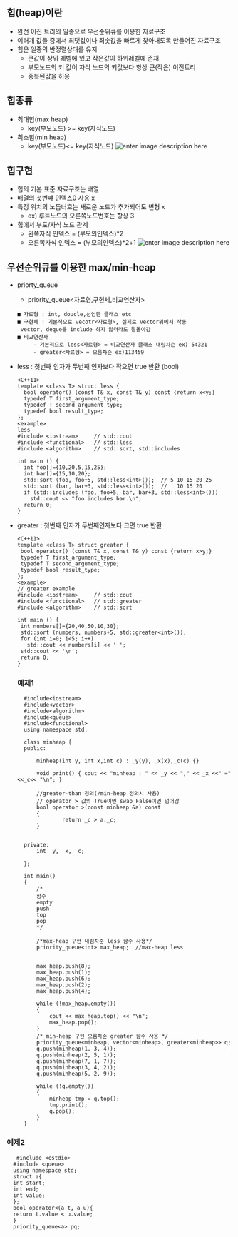 ﻿## 힙(heap)이란
- 완전 이진 트리의 일종으로 우선순위큐를 이용한 자료구조
- 여러개 값들 중에서 최댓값이나 최솟값을 빠르게 찾아내도록 만들어진 자료구조
-  힙은 일종의 반정렬상태를 유지
	- 큰값이 상위 레벨에 있고 작은값이 하위레벨에 존재
	- 부모노드의 키 값이 자식 노드의 키값보다 항상 큰(작은) 이진트리
	- 중복된값을 허용
## 힙종류
- 최대힙(max heap)
	- key(부모노드) >= key(자식노드)
- 최소힙(min heap)
	- key(부모노드)<= key(자식노드)
![enter image description here](https://gmlwjd9405.github.io/images/data-structure-heap/types-of-heap.png)
## 힙구현
- 힙의 기본 표준 자료구조는 배열
- 배열의 첫번쨰 인덱스0 사용 x
- 특정 위치의 노듭너호는 새로운 노드가 추가되어도 변형 x
	- ex) 루트노드의 오른쪽노드번호는 항상  3
- 힙에서 부도/자식 노드 관계
	- 왼쪽자식 인덱스 = (부모의인덱스)*2
	- 오른쪽자식 인덱스 = (부모의인덱스)*2+1
	![enter image description here](https://gmlwjd9405.github.io/images/data-structure-heap/heap-index-parent-child.png)
##  우선순위큐를 이용한 max/min-heap
- priorty_queue
	- priority_queue<자료형,구현체,비교연산자>
	```
	■ 자료형 : int, doucle,선언한 클래스 etc
	■ 구현체 : 기본적으로 vecotr<자료형>, 실제로 vector위에서 작동
	 vector, deque를 include 하지 않더라도 잘돌아감
	■ 비교연산자 
		 - 기본적으로 less<자료형> = 비교연산자 클래스 내림차순 ex) 54321
		 - greater<자료형> = 오름차순 ex)113459
	```

- less : 첫번째 인자가 두번째 인자보다 작으면 true 반환 (bool) 
	```
	<C++11>
	template <class T> struct less {
	  bool operator() (const T& x, const T& y) const {return x<y;}
	  typedef T first_argument_type;
	  typedef T second_argument_type;
	  typedef bool result_type;
	};
   <example>
	less
	#include <iostream>     // std::cout
	#include <functional>   // std::less
	#include <algorithm>    // std::sort, std::includes

	int main () {
	  int foo[]={10,20,5,15,25};
	  int bar[]={15,10,20};
	  std::sort (foo, foo+5, std::less<int>());  // 5 10 15 20 25
	  std::sort (bar, bar+3, std::less<int>());  //   10 15 20
	  if (std::includes (foo, foo+5, bar, bar+3, std::less<int>()))
	    std::cout << "foo includes bar.\n";
	  return 0;
	}
	```
- greater : 첫번째 인자가 두번째인자보다 크면 true 반환	
	 ```
	 <C++11>
	template <class T> struct greater {
	  bool operator() (const T& x, const T& y) const {return x>y;}
	  typedef T first_argument_type;
	  typedef T second_argument_type;
	  typedef bool result_type;
	};
	 <example>
	// greater example
	#include <iostream>     // std::cout
	#include <functional>   // std::greater
	#include <algorithm>    // std::sort

	int main () {
	  int numbers[]={20,40,50,10,30};
	  std::sort (numbers, numbers+5, std::greater<int>());
	  for (int i=0; i<5; i++)
	    std::cout << numbers[i] << ' ';
	  std::cout << '\n';
	  return 0;
	}
  ```
  
  ### 예제1
  ```
	#include<iostream>
	#include<vector>
	#include<algorithm>
	#include<queue>
	#include<functional>
	using namespace std;

	class minheap {
	public:

		minheap(int y, int x,int c) : _y(y), _x(x),_c(c) {}

		void print() { cout << "minheap : " << _y << "," << _x <<" ="<<_c<< "\n"; }

		//greater-than 정의(/min-heap 정의시 사용)
		// operator > 값의 True이면 swap False이면 넘어감
		bool operator >(const minheap &a) const
		{
				return _c > a._c;
		}


	private:
		int _y, _x, _c;

	};

	int main()
	{
		/*
		함수
		empty
		push
		top
		pop
		*/

		/*max-heap 구현 내림차순 less 함수 사용*/
		priority_queue<int> max_heap;  //max-heap less 


		max_heap.push(8);
		max_heap.push(1);
		max_heap.push(6);
		max_heap.push(2);
		max_heap.push(4);

		while (!max_heap.empty())
		{
			cout << max_heap.top() << "\n";
			max_heap.pop();
		}
		/* min-heap 구현 오름차순 greater 함수 사용 */
		priority_queue<minheap, vector<minheap>, greater<minheap>> q;
		q.push(minheap(1, 3, 4));
		q.push(minheap(2, 5, 1));
		q.push(minheap(7, 1, 7));
		q.push(minheap(3, 4, 2));
		q.push(minheap(5, 2, 9));

		while (!q.empty())
		{
			minheap tmp = q.top();
			tmp.print();
			q.pop();
		}
	}
	 ```
###  예제2
  ```
	 #include <cstdio>
	#include <queue>
	using namespace std;
	struct a{
	int start;
	int end;
	int value;
	};
	bool operator<(a t, a u){
	return t.value < u.value;
	}
	priority_queue<a> pq;
 ```
